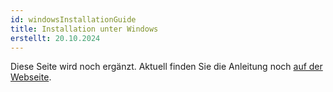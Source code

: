 ```yaml
---
id: windowsInstallationGuide
title: Installation unter Windows
erstellt: 20.10.2024
---
```


Diese Seite wird noch ergänzt. Aktuell finden Sie die Anleitung noch [auf der Webseite](https://ultraschall.fm/install/#windows).
